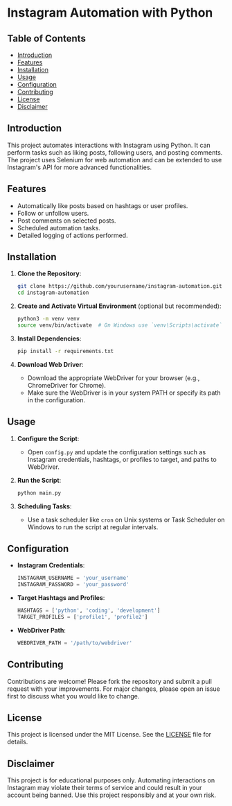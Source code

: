 # Instagram Automation with Python

## Table of Contents
- [Introduction](#introduction)
- [Features](#features)
- [Installation](#installation)
- [Usage](#usage)
- [Configuration](#configuration)
- [Contributing](#contributing)
- [License](#license)
- [Disclaimer](#disclaimer)

## Introduction
This project automates interactions with Instagram using Python. It can perform tasks such as liking posts, following users, and posting comments. The project uses Selenium for web automation and can be extended to use Instagram's API for more advanced functionalities.

## Features
- Automatically like posts based on hashtags or user profiles.
- Follow or unfollow users.
- Post comments on selected posts.
- Scheduled automation tasks.
- Detailed logging of actions performed.

## Installation
1. **Clone the Repository**:
    ```bash
    git clone https://github.com/yourusername/instagram-automation.git
    cd instagram-automation
    ```

2. **Create and Activate Virtual Environment** (optional but recommended):
    ```bash
    python3 -m venv venv
    source venv/bin/activate  # On Windows use `venv\Scripts\activate`
    ```

3. **Install Dependencies**:
    ```bash
    pip install -r requirements.txt
    ```

4. **Download Web Driver**:
    - Download the appropriate WebDriver for your browser (e.g., ChromeDriver for Chrome).
    - Make sure the WebDriver is in your system PATH or specify its path in the configuration.

## Usage
1. **Configure the Script**:
    - Open `config.py` and update the configuration settings such as Instagram credentials, hashtags, or profiles to target, and paths to WebDriver.

2. **Run the Script**:
    ```bash
    python main.py
    ```

3. **Scheduling Tasks**:
    - Use a task scheduler like `cron` on Unix systems or Task Scheduler on Windows to run the script at regular intervals.

## Configuration
- **Instagram Credentials**:
    ```python
    INSTAGRAM_USERNAME = 'your_username'
    INSTAGRAM_PASSWORD = 'your_password'
    ```
- **Target Hashtags and Profiles**:
    ```python
    HASHTAGS = ['python', 'coding', 'development']
    TARGET_PROFILES = ['profile1', 'profile2']
    ```
- **WebDriver Path**:
    ```python
    WEBDRIVER_PATH = '/path/to/webdriver'
    ```

## Contributing
Contributions are welcome! Please fork the repository and submit a pull request with your improvements. For major changes, please open an issue first to discuss what you would like to change.

## License
This project is licensed under the MIT License. See the [LICENSE](LICENSE) file for details.

## Disclaimer
This project is for educational purposes only. Automating interactions on Instagram may violate their terms of service and could result in your account being banned. Use this project responsibly and at your own risk.
